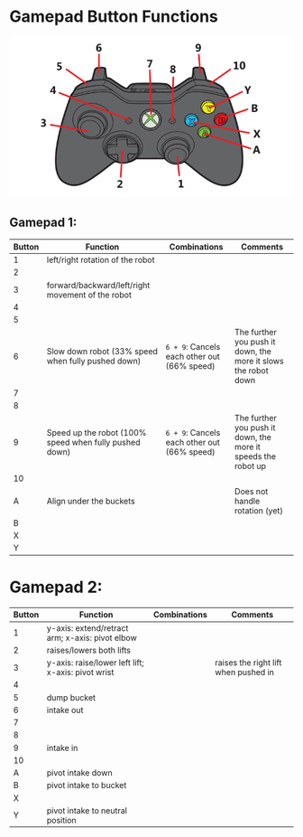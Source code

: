 # Gamepad Button Functions

![Gamepad Diagram](Gamepad.png)

## Gamepad 1:
| Button | Function                                           | Combinations                                  | Comments                                      |
|--------|----------------------------------------------------|-----------------------------------------------|-----------------------------------------------|
| 1      | left/right rotation of the robot                   |                                               |                                               |
| 2      |                                                    |                                               |                                               |
| 3      | forward/backward/left/right movement of the robot  |                                               |                                               |
| 4      |                                                    |                                               |                                               |
| 5      |                                                    |                                               |                                               |
| 6      | Slow down robot (33% speed when fully pushed down) | `6 + 9`: Cancels each other out (66% speed)   | The further you push it down, the more it slows the robot down |
| 7      |                                                    |                                               |                                               |
| 8      |                                                    |                                               |                                               |
| 9      | Speed up the robot (100% speed when fully pushed down) | `6 + 9`: Cancels each other out (66% speed) | The further you push it down, the more it speeds the robot up |
| 10     |                                                    |                                               |                                               |
| A      | Align under the buckets                            |                                               | Does not handle rotation (yet)                |
| B      |                                                    |                                               |                                               |
| X      |                                                    |                                               |                                               |
| Y      |                                                    |                                               |                                               |

# Gamepad 2:
| Button | Function                                      | Combinations | Comments                             |
|--------|-----------------------------------------------|--------------|--------------------------------------|
| 1      | y-axis: extend/retract arm; x-axis: pivot elbow |              |                                      |
| 2      | raises/lowers both lifts                      |              |                                      |
| 3      | y-axis: raise/lower left lift; x-axis: pivot wrist |              | raises the right lift when pushed in |
| 4      |                                               |              |                                      |
| 5      | dump bucket                                   |              |                                      |
| 6      | intake out                                    |              |                                      |
| 7      |                                               |              |                                      |
| 8      |                                               |              |                                      |
| 9      | intake in                                     |              |                                      |
| 10     |                                               |              |                                      |
| A      | pivot intake down                             |              |                                      |
| B      | pivot intake to bucket                        |              |                                      |
| X      |                                               |              |                                      |
| Y      | pivot intake to neutral position              |              |                                      |
